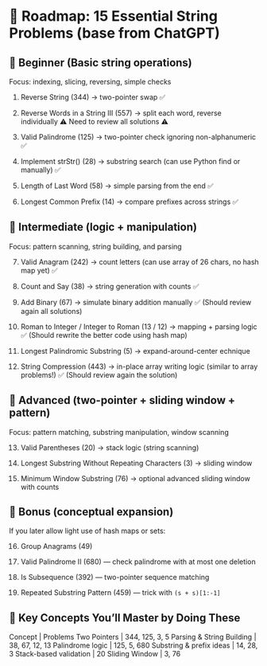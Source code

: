 # 📌 Roadmap: 15 Essential String Problems (base from ChatGPT)

## 🌱 Beginner (Basic string operations)

Focus: indexing, slicing, reversing, simple checks

1. Reverse String (344) → two-pointer swap ✅

2. Reverse Words in a String III (557) → split each word, reverse individually ⚠️ Need to review all solutions ⚠️

3. Valid Palindrome (125) → two-pointer check ignoring non-alphanumeric ✅

4. Implement strStr() (28) → substring search (can use Python find or manually) ✅

5. Length of Last Word (58) → simple parsing from the end ✅

6. Longest Common Prefix (14) → compare prefixes across strings ✅

## 🌿 Intermediate (logic + manipulation)

Focus: pattern scanning, string building, and parsing

7. Valid Anagram (242) → count letters (can use array of 26 chars, no hash map yet) ✅

8. Count and Say (38) → string generation with counts ✅

9. Add Binary (67) → simulate binary addition manually ✅ (Should review again all solutions)

10. Roman to Integer / Integer to Roman (13 / 12) → mapping + parsing logic ✅ (Should rewrite the better code using hash map)

11. Longest Palindromic Substring (5) → expand-around-center echnique

12. String Compression (443) → in-place array writing logic (similar to array problems!) ✅  (Should review again the solution)

## 🌳 Advanced (two-pointer + sliding window + pattern)

Focus: pattern matching, substring manipulation, window scanning

13. Valid Parentheses (20) → stack logic (string scanning)

14. Longest Substring Without Repeating Characters (3) → sliding window

15. Minimum Window Substring (76) → optional advanced sliding window with counts

## 🧩 Bonus (conceptual expansion)

If you later allow light use of hash maps or sets:

16. Group Anagrams (49)

17. Valid Palindrome II (680) — check palindrome with at most one deletion

18. Is Subsequence (392) — two-pointer sequence matching

19. Repeated Substring Pattern (459) — trick with `(s + s)[1:-1]`

## 🧠 Key Concepts You’ll Master by Doing These

Concept                     | Problems
Two Pointers                | 344, 125, 3, 5
Parsing & String Building   | 38, 67, 12, 13
Palindrome logic            | 125, 5, 680
Substring & prefix ideas    | 14, 28, 3
Stack-based validation      | 20
Sliding Window              | 3, 76
